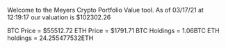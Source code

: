 Welcome to the Meyers Crypto Portfolio Value tool. 
As of 03/17/21 at 12:19:17 our valuation is $102302.26 

BTC Price = $55512.72
 ETH Price = $1791.71
BTC Holdings = 1.06BTC
 ETH holdings = 24.255477532ETH 

